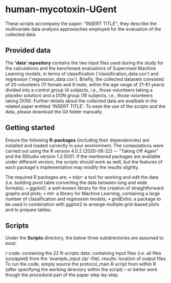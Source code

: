 # human-mycotoxin-UGent
These scripts accompany the paper: "INSERT TITLE"; they describe the multivariate data analysis approeaches employed for the evaluation of the collected data.

## Provided data
The **'data' repository** contains the two input files used during the study for the calculations and the benchmark evaluations of Supervised Machine Learning models, in terms of classification ('classification_data.csv') and regression ('regression_data.csv'). 
Briefly, the collected datasets consisted of 20 volunteers (11 female and 9 male, within the age range of 21-61 years) divided into a control group (4 subjects, i.e., those volunteers taking a placebo solution) and a DON group (16 subjects, i.e., those volunteers taking DON). Further details about the collected data are availbale in the related paper entitled 'INSERT TITLE'.
To ease the use of the scripts and the data, please download the Git folder manually.

## Getting started
Ensure the following **R-packages** (including their dependencies) are installed and loaded correctly in your environment. 
The computations were carried out using the R version 4.0.2 (2020-06-22) -- "Taking Off Again" and the RStudio version 1.2.5001. 
If the mentioned packages are available under different version, the scripts should work as well, but the features of each package's implementation may modify the results slightly.

The required R packages are:
•	*tidyr*: a tool for working and edit the data (i.e. building pivot table converting the data between long and wide formats);
•	*ggplot2*: a well-known library for the creation of straightforward graphs and plots;
•	*mlr*: a library for Machine Learning, containing a large number of classification and regression models;
•	*gridExtra*: a package to be used in combination with ggplot2 to arrange multiple grid-based plots and to prepare tables.

## Scripts
Under the **Scripts** directory, the below three subdirectories are assumed to exist:

r-code: containing the 22 R-scripts
data: containing input files (i.e. all files (unzipped) from the 'example_input.zip'-file).
results: location of output files
To run the code, simply source the protocol_main.R script from within R (after specifying the working directory within the script) – or better work though the procedural part of the paper step-by-step.
